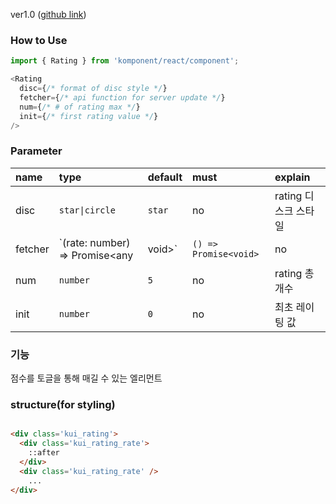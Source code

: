 ver1.0 ([github link](https://github.com/Komponent1/Komponent/tree/master/React/app/srcs/components/rating))

### How to Use

~~~javascript
import { Rating } from 'komponent/react/component';

<Rating
  disc={/* format of disc style */}
  fetcher={/* api function for server update */}
  num={/* # of rating max */}
  init={/* first rating value */}
/>
~~~

### Parameter

|name|type|default|must|explain|
|:---|:---|:---|:---|:---|
|disc|`star\|circle`|`star`|no|rating 디스크 스타일|
|fetcher|`(rate: number) => Promise<any|void>`|`() => Promise<void>`|no|서버상 rate 변경 프로세스|
|num|`number`|`5`|no|rating 총 개수|
|init|`number`|`0`|no|최초 레이팅 값|


### 기능
점수를 토글을 통해 매길 수 있는 엘리먼트

### structure(for styling)
```html

<div class='kui_rating'>
  <div class='kui_rating_rate'>
    ::after
  </div>
  <div class='kui_rating_rate' />
    ...
</div>
```

